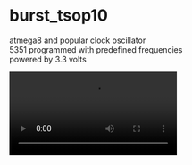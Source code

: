 # burst_tsop10

atmega8 and popular clock oscillator<br>
5351 programmed with predefined frequencies<br>
powered by 3.3 volts<br>

<video src='video.mp4'>
